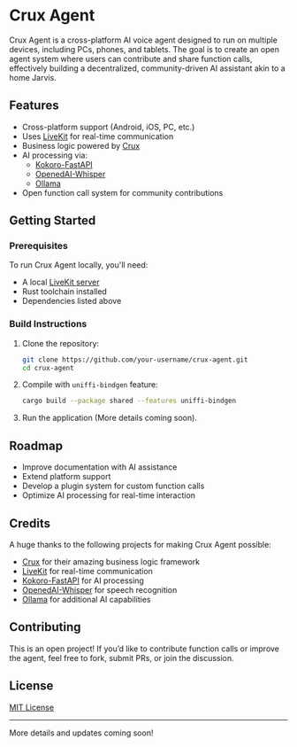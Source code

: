 # Crux Agent

Crux Agent is a cross-platform AI voice agent designed to run on multiple devices, including PCs, phones, and tablets. The goal is to create an open agent system where users can contribute and share function calls, effectively building a decentralized, community-driven AI assistant akin to a home Jarvis.

## Features
- Cross-platform support (Android, iOS, PC, etc.)
- Uses [LiveKit](https://github.com/livekit/livekit) for real-time communication
- Business logic powered by [Crux](https://github.com/redbadger/crux)
- AI processing via:
  - [Kokoro-FastAPI](https://github.com/remsky/Kokoro-FastAPI)
  - [OpenedAI-Whisper](https://github.com/matatonic/openedai-whisper)
  - [Ollama](https://github.com/ollama/ollama)
- Open function call system for community contributions

## Getting Started

### Prerequisites
To run Crux Agent locally, you'll need:

- A local [LiveKit server](https://github.com/livekit/livekit)
- Rust toolchain installed
- Dependencies listed above

### Build Instructions

1. Clone the repository:
   ```sh
   git clone https://github.com/your-username/crux-agent.git
   cd crux-agent
   ```

2. Compile with `uniffi-bindgen` feature:
   ```sh
   cargo build --package shared --features uniffi-bindgen
   ```

3. Run the application (More details coming soon).

## Roadmap
- Improve documentation with AI assistance
- Extend platform support
- Develop a plugin system for custom function calls
- Optimize AI processing for real-time interaction

## Credits
A huge thanks to the following projects for making Crux Agent possible:
- [Crux](https://github.com/redbadger/crux) for their amazing business logic framework
- [LiveKit](https://github.com/livekit/livekit) for real-time communication
- [Kokoro-FastAPI](https://github.com/remsky/Kokoro-FastAPI) for AI processing
- [OpenedAI-Whisper](https://github.com/matatonic/openedai-whisper) for speech recognition
- [Ollama](https://github.com/ollama/ollama) for additional AI capabilities

## Contributing
This is an open project! If you’d like to contribute function calls or improve the agent, feel free to fork, submit PRs, or join the discussion.

## License
[MIT License](LICENSE)

---
More details and updates coming soon!

